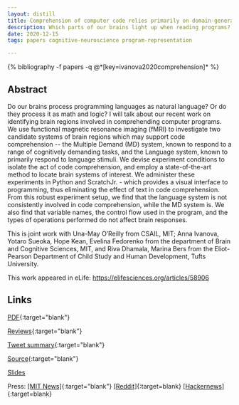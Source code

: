 ```yaml
---
layout: distill
title: Comprehension of computer code relies primarily on domain-general executive brain regions
description: Which parts of our brains light up when reading programs? Is it the language region? Are programs treated as natural languages by the brain? Turns out, no.
date: 2020-12-15
tags: papers cognitive-neuroscience program-representation

---
```

<div class="publications">
    {% bibliography -f papers -q @*[key=ivanova2020comprehension]* %}
</div>

## Abstract 
Do our brains process programming languages as natural language? Or do they process it as math and logic?
I will talk about our recent work on identifying brain regions involved in comprehending computer programs. 
We use functional magnetic resonance imaging (fMRI) to investigate two candidate systems of brain regions which may support code comprehension -- the Multiple Demand (MD) system, known to respond to a range of cognitively demanding tasks, and the Language system, known to primarily respond to language stimuli.
We devise experiment conditions to isolate the act of code comprehension, and employ a state-of-the-art method to locate brain systems of interest. We administer these experiments in Python and ScratchJr. - which provides a visual interface to programming, thus eliminating the effect of text in code comprehension.
From this robust experiment setup, we find that the language system is not consistently involved in code comprehension, while the MD system is. We also find that variable names, the control flow used in the program, and the types of operations performed do not affect brain responses.

This is joint work with Una-May O’Reilly from CSAIL, MIT; Anna Ivanova, Yotaro Sueoka, Hope Kean, Evelina Fedorenko from the department of Brain and Cognitive Sciences, MIT, and Riva Dhamala, Marina Bers from the Eliot-Pearson Department of Child Study and Human Development, Tufts University.

This work appeared in eLife: https://elifesciences.org/articles/58906

## Links
[PDF](https://elifesciences.org/articles/58906#downloads){:target="blank"}

[Reviews](https://elifesciences.org/articles/58906){:target="blank"}

[Tweet summary](https://twitter.com/ShashankSrikant/status/1251881636737605638){:target="blank"}

[Source](https://github.com/ALFA-group/neural-program-comprehension){:target="blank"}

[Slides](#)

Press: [[MIT News]](https://news.mit.edu/2020/brain-reading-computer-code-1215){:target="blank"} 
[[Reddit]](https://www.reddit.com/r/linguistics/comments/ke4r84/mit_study_reading_computer_code_doesnt_activate/){:target=blank} 
[[Hackernews]](https://news.ycombinator.com/item?id=25434854){:target=blank}

